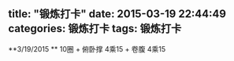 title: "锻炼打卡"
date: 2015-03-19 22:44:49
categories: 锻炼打卡
tags: 锻炼打卡
---
**3/19/2015 **
10圈 + 俯卧撑 4乘15 + 卷腹 4乘15
